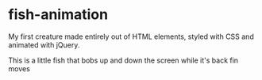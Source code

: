 # fish-animation
My first creature made entirely out of HTML elements, styled with CSS and animated with jQuery.

This is a little fish that bobs up and down the screen while it's back fin moves
